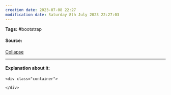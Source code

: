 ```yaml
---
creation date: 2023-07-08 22:27
modification date: Saturday 8th July 2023 22:27:03
---
```


**Tags:** #bootstrap 

#### Source:
[Collapse](https://www.w3schools.com/bootstrap4/bootstrap_collapse.asp)

--------------------------------------

#### Explanation about it:

```
<div class="container">
   
</div>
```